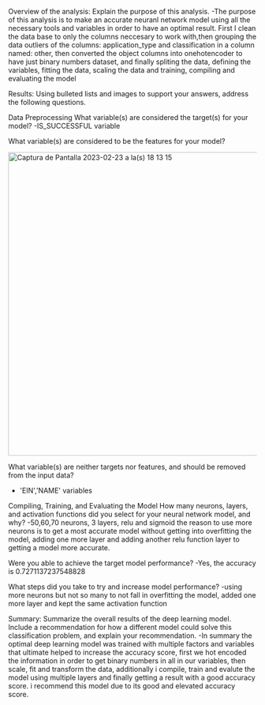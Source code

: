 Overview of the analysis: Explain the purpose of this analysis.
-The purpose of this analysis is to make an accurate neuranl network model using all the necessary tools and variables in order to have an optimal result. First I clean the data base to only the columns neccesary to work with,then grouping the data outliers of the columns: application_type and classification in a column named: other, then converted the object columns into onehotencoder to have just binary numbers dataset, and finally spliting the data, defining the variables, fitting the data, scaling the data and training, compiling and evaluating the model

Results: Using bulleted lists and images to support your answers, address the following questions.

Data Preprocessing
What variable(s) are considered the target(s) for your model?
-IS_SUCCESSFUL variable

What variable(s) are considered to be the features for your model?

<img width="615" alt="Captura de Pantalla 2023-02-23 a la(s) 18 13 15" src="https://user-images.githubusercontent.com/72363865/221060296-44992644-6e36-4a3c-aa04-22b1d2ca2def.png">


What variable(s) are neither targets nor features, and should be removed from the input data?
- 'EIN','NAME' variables

Compiling, Training, and Evaluating the Model
How many neurons, layers, and activation functions did you select for your neural network model, and why?
-50,60,70 neurons, 3 layers, relu and sigmoid
the reason to use more neurons is to get a most accurate model without getting into overfitting the model, adding one more layer and adding another relu function layer to getting a model more accurate.

Were you able to achieve the target model performance?
-Yes, the accuracy is 0.7271137237548828

What steps did you take to try and increase model performance?
-using more neurons but not so many to not fall in overfitting the model, added one more layer and kept the same activation function

Summary: Summarize the overall results of the deep learning model. Include a recommendation for how a different model could solve this classification problem, and explain your recommendation.
-In summary the optimal deep learning model was trained with multiple factors and variables that ultimate helped to increase the accuracy score, first we hot encoded the information in order to get binary numbers in all in our variables, then scale, fit and transform the data, additionally i compile, train and evalute the model using multiple layers and finally getting a result with a good accuracy score. i recommend this model due to its good and elevated accuracy score.
